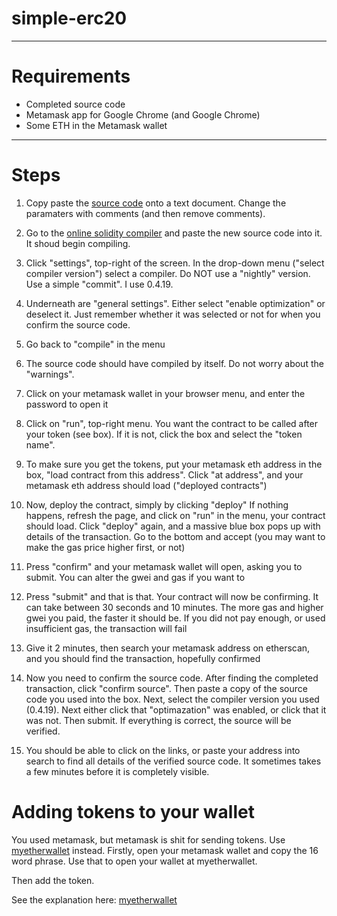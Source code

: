 # simple-erc20

-----

# Requirements

- Completed source code
- Metamask app for Google Chrome (and Google Chrome)
- Some ETH in the Metamask wallet

-----

# Steps

1. Copy paste the [source code](https://github.com/insaneinthemembrane/simple-erc20/blob/master/YOURTOKEN.sol) onto a text document. Change the paramaters with comments (and then remove comments).

2. Go to the [online solidity compiler](http://remix.ethereum.org) and paste the new source code into it. It shoud begin compiling.

3. Click "settings", top-right of the screen. In the drop-down menu ("select compiler version") select a compiler. Do NOT use a "nightly" version. Use a simple "commit". I use 0.4.19.

4. Underneath are "general settings". Either select "enable optimization" or deselect it. Just remember whether it was selected or not for when you confirm the source code.

5. Go back to "compile" in the menu

6. The source code should have compiled by itself. Do not worry about the "warnings". 

7. Click on your metamask wallet in your browser menu, and enter the password to open it

8. Click on "run", top-right menu. You want the contract to be called after your token (see box). If it is not, click the box and select the "token name".

9. To make sure you get the tokens, put your metamask eth address in the box, "load contract from this address". Click "at address", and your metamask eth address should load ("deployed contracts")

10. Now, deploy the contract, simply by clicking "deploy" If nothing happens, refresh the page, and click on "run" in the menu, your contract should load. Click "deploy" again, and a massive blue box pops up with details of the transaction. Go to the bottom and accept (you may want to make the gas price higher first, or not)

11. Press "confirm" and your metamask wallet will open, asking you to submit. You can alter the gwei and gas if you want to

12. Press "submit" and that is that. Your contract will now be confirming. It can take between 30 seconds and 10 minutes. The more gas and higher gwei you paid, the faster it should be. If you did not pay enough, or used insufficient gas, the transaction will fail

13. Give it 2 minutes, then search your metamask address on etherscan, and you should find the transaction, hopefully confirmed

14. Now you need to confirm the source code. After finding the completed transaction, click "confirm source". Then paste a copy of the source code you used into the box. Next, select the compiler version you used (0.4.19). Next either click that "optimazation" was enabled, or click that it was not. Then submit. If everything is correct, the source will be verified.

15. You should be able to click on the links, or paste your address into search to find all details of the verified source code. It sometimes takes a few minutes before it is completely visible.


# Adding tokens to your wallet

You used metamask, but metamask is shit for sending tokens. Use [myetherwallet](https://myetherwallet.com) instead. Firstly, open your metamask wallet and copy the 16 word phrase. Use that to open your wallet at myetherwallet.

Then add the token.

See the explanation here: [myetherwallet](https://github.com/insaneinthemembrane/ERC20-Adding-Token) 

